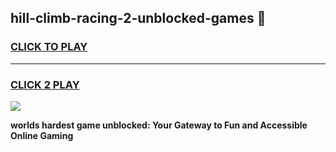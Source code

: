 
## hill-climb-racing-2-unblocked-games 👋
<h3>
<a href="https://premium.freeplayer.one?title=hill-climb-racing-2-unblocked-games&ref=14F">CLICK TO PLAY</a></h3>
<hr>

<h3>
<a href="https://premium.freeplayer.one?title=hill-climb-racing-2-unblocked-games&ref=14F">CLICK 2 PLAY</a>
  
</h3>

<a href="https://premium.freeplayer.one?title=hill-climb-racing-2-unblocked-games&ref=12F/"><img src="https://clearcache.store/games.png"></a>


**worlds hardest game unblocked: Your Gateway to Fun and Accessible Online Gaming**

